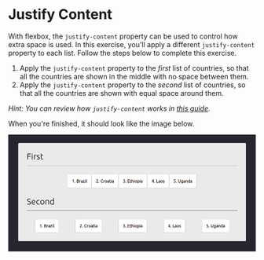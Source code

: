 # Justify Content

With flexbox, the `justify-content` property can be used to control how extra space is used. In this exercise, you'll apply a different `justify-content` property to each list. Follow the steps below to complete this exercise.

1. Apply the `justify-content` property to the _first_ list of countries, so that all the countries are shown in the middle with no space between them.
2. Apply the `justify-content` property to the _second_ list of countries, so that all the countries are shown with equal space around them.

_Hint: You can review how `justify-content` works in [this guide](https://css-tricks.com/snippets/css/a-guide-to-flexbox/#article-header-id-6)._

When you're finished, it should look like the image below.

![Screenshot of the country lists with the correct spacing](/images/11-result.png)
